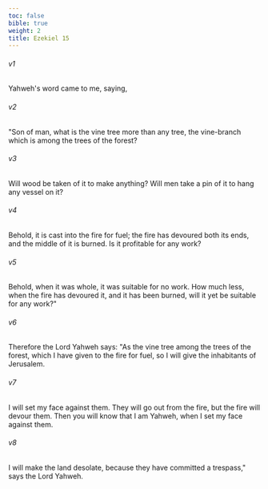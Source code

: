 ```yaml
---
toc: false
bible: true
weight: 2
title: Ezekiel 15
---
```




###### v1 
Yahweh's word came to me, saying, 

###### v2 
"Son of man, what is the vine tree more than any tree, the vine-branch which is among the trees of the forest? 

###### v3 
Will wood be taken of it to make anything? Will men take a pin of it to hang any vessel on it? 

###### v4 
Behold, it is cast into the fire for fuel; the fire has devoured both its ends, and the middle of it is burned. Is it profitable for any work? 

###### v5 
Behold, when it was whole, it was suitable for no work. How much less, when the fire has devoured it, and it has been burned, will it yet be suitable for any work?" 

###### v6 
Therefore the Lord Yahweh says: "As the vine tree among the trees of the forest, which I have given to the fire for fuel, so I will give the inhabitants of Jerusalem. 

###### v7 
I will set my face against them. They will go out from the fire, but the fire will devour them. Then you will know that I am Yahweh, when I set my face against them. 

###### v8 
I will make the land desolate, because they have committed a trespass," says the Lord Yahweh.
